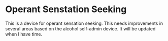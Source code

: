 # Operant Senstation Seeking

This is a device for operant sensation seeking. This needs improvements in several areas based on the alcohol self-admin device. It will be updated when I have time.
